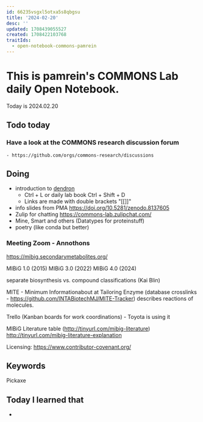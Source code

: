 ```yaml
---
id: 66235vsgxl5otxa5s8qbgsu
title: '2024-02-20'
desc: ''
updated: 1708439055527
created: 1708422103768
traitIds:
  - open-notebook-commons-pamrein
---
```


# This is pamrein's COMMONS Lab daily Open Notebook.

Today is 2024.02.20

## Todo today

### Have a look at the COMMONS research discussion forum
    - https://github.com/orgs/commons-research/discussions


## Doing
- introduction to [dendron](https://www.dendron.so)
  - Ctrl + L or daily lab book Ctrl + Shift + D
  - Links are made with double brackets "[[]]"
- info slides from PMA https://doi.org/10.5281/zenodo.8137605
- Zulip for chatting https://commons-lab.zulipchat.com/
- Mine, Smart and others (Datatypes for proteinstuff)
- poetry (like conda but better)

### Meeting Zoom - Annothons
https://mibig.secondarymetabolites.org/

MIBiG 1.0 (2015)
MIBiG 3.0 (2022)
MIBiG 4.0 (2024)

separate biosynthesis vs. compound classifications (Kai Blin)

MITE - Minimum Informationabout at Tailoring Enzyme (database crosslinks - https://github.com/INTABiotechMJ/MITE-Tracker)
describes reactions of molecules.

Trello (Kanban boards for work coordinations) - Toyota is using it

MIBiG Literature table (http://tinyurl.com/mibig-literature)
http://tinyurl.com/mibig-literature-explanation

Licensing: https://www.contributor-covenant.org/



## Keywords
Pickaxe


## Today I learned that

- 